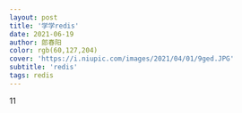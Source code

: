 ```yaml
---
layout: post
title: '学学redis'
date: 2021-06-19
author: 郎春阳
color: rgb(60,127,204)
cover: 'https://i.niupic.com/images/2021/04/01/9ged.JPG'
subtitle: 'redis'
tags: redis
---
```


11
